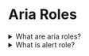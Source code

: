 # Aria Roles

<details>
  <summary>What are aria roles?</summary>

ARIA roles provide semantic meaning to content, allowing screen readers and other tools to present and support interaction with object in a way that is consistent with user expectations of that type of object. ARIA roles can be used to describe elements that don't natively exist in HTML or exist but don't yet have full browser support.

</details>

<details>
  <summary>What is alert role?</summary>

The alert role is used to communicate an important and usually time-sensitive message to the user. When this role is added to an element, the browser will send out an accessible alert event to assistive technology products which can then notify the user.

The alert role should only be used for information that requires the user's immediate attention, for example:

- An invalid value was entered into a form field
- The user's login session is about to expire
- The connection to the server was lost so local changes will not be saved

**Note** It is possible to use aria-live="alert" instead of the role.

</details>
